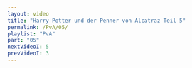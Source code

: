 ```yaml
---
layout: video
title: "Harry Potter und der Penner von Alcatraz Teil 5"
permalink: /PvA/05/
playlist: "PvA"
part: "05"
nextVideoI: 5
prevVideoI: 3
---
```

